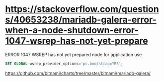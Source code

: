 # https://stackoverflow.com/questions/40653238/mariadb-galera-error-when-a-node-shutdown-error-1047-wsrep-has-not-yet-prepare
ERROR 1047 WSREP has not yet prepared node for application use
```sql
SET GLOBAL wsrep_provider_options='pc.bootstrap=YES';
```

https://github.com/bitnami/charts/tree/master/bitnami/mariadb-galera/
